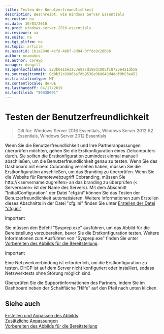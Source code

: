```yaml
---
title: Testen der Benutzerfreundlichkeit
description: Beschreibt, wie Windows Server Essentials
ms.custom: na
ms.date: 10/03/2016
ms.prod: windows-server-2016-essentials
ms.reviewer: na
ms.suite: na
ms.tgt_pltfrm: na
ms.topic: article
ms.assetid: 1b1a2040-4cfd-48bf-8d04-3ffde9c26b9b
author: nnamuhcs
ms.author: coreyp
manager: dongill
ms.openlocfilehash: 223b0e1be3a53e9a7d198dc005fc8725e421db58
ms.sourcegitcommit: 0d0b32c8986ba7db9536e0b8648d4ddf9b03e452
ms.translationtype: MT
ms.contentlocale: de-DE
ms.lasthandoff: 04/17/2019
ms.locfileid: "59838691"
---
```

# <a name="testing-the-customer-experience"></a>Testen der Benutzerfreundlichkeit

>Gilt für: Windows Server 2016 Essentials, Windows Server 2012 R2 Essentials, Windows Server 2012 Essentials

Wenn Sie die Benutzerfreundlichkeit und Ihre Partneranpassungen überprüfen möchten, gehen Sie die Erstkonfiguration eines Zielcomputers durch. Sie sollten die Erstkonfiguration zumindest einmal manuell abschließen, um die Benutzerfreundlichkeit genau zu testen. Wenn Sie das Dashboard mit einem Cobranding versehen haben, müssen Sie die Erstkonfiguration abschließen, um das Branding zu überprüfen. Wenn Sie die Website für Remotewebzugriff Cobranding, müssen Sie http://<servername zugreifen\> an das branding zu überprüfen (< Servername\> ist der Name des Servers). Mit dem Abschnitt "InitialConfiguration" der Datei "cfg.ini" können Sie das Testen der Benutzerfreundlichkeit automatisieren. Weitere Informationen zum Erstellen dieses Abschnitts in der Datei "cfg.ini" finden Sie unter [Erstellen der Datei "cfg.ini"](Create-the-Cfg.ini-File.md).  
  
> [!IMPORTANT]
>  Sie müssen den Befehl "Sysprep.exe" ausführen, um das Abbild für die Bereitstellung vorzubereiten, bevor Sie die Erstkonfiguration testen. Weitere Informationen zum Ausführen von "Sysprep.exe" finden Sie unter [Vorbereiten des Abbilds für die Bereitstellung](Preparing-the-Image-for-Deployment.md).  
  
> [!IMPORTANT]
>  Eine Netzwerkverbindung ist erforderlich, um die Erstkonfiguration zu testen. DHCP ist auf dem Server nicht konfiguriert oder installiert, sodass Netzwerktests ohne Störung möglich sind.  
  
 Überprüfen Sie die Supportinformationen des Partners, indem Sie im Dashboard neben der Schaltfläche "Hilfe" auf den Pfeil nach unten klicken.  
  
## <a name="see-also"></a>Siehe auch  
 [Erstellen und Anpassen des Abbilds](Creating-and-Customizing-the-Image.md)   
 [Zusätzliche Anpassungen](Additional-Customizations.md)   
 [Vorbereiten des Abbilds für die Bereitstellung](Preparing-the-Image-for-Deployment.md)